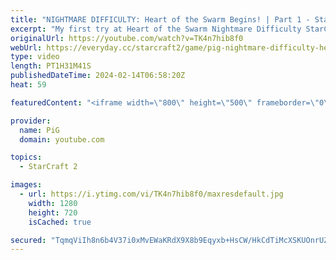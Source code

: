 ```yaml
---
title: "NIGHTMARE DIFFICULTY: Heart of the Swarm Begins! | Part 1 - StarCraft 2"
excerpt: "My first try at Heart of the Swarm Nightmare Difficulty StarCraft 2 Campaign created by Rhyme! I actually didn't like the original HotS campaign much because it was too easy and too Diablo-esque mechanics. I've been told this Nighmare Difficulty mod will change my mind though - can't wait!  Here's a"
originalUrl: https://youtube.com/watch?v=TK4n7hib8f0
webUrl: https://everyday.cc/starcraft2/game/pig-nightmare-difficulty-heart-of-the-swarm-begins-part-1-starcraft-2/
type: video
length: PT1H31M41S
publishedDateTime: 2024-02-14T06:58:20Z
heat: 59

featuredContent: "<iframe width=\"800\" height=\"500\" frameborder=\"0\" src=\"https://www.youtube.com/embed/TK4n7hib8f0\" allow=\"accelerometer; autoplay; encrypted-media; gyroscope; picture-in-picture\" allowfullscreen></iframe>"

provider:
  name: PiG
  domain: youtube.com

topics:
  - StarCraft 2

images:
  - url: https://i.ytimg.com/vi/TK4n7hib8f0/maxresdefault.jpg
    width: 1280
    height: 720
    isCached: true

secured: "TqmqViIh8n6b4V37i0xMvEWaKRdX9X8b9Eqyxb+HsCW/HkCdTiMcXSKUOnrUZXXmg1iHNdH8IpJD9VmKXlx+WzMk7UNRvRp8G1hsAOQYz4lbc/vOClpsQpBjplaCIvTPw9mHO7jYls4HBWxHvgWdfplxogUmzLFcBPdrJvWU/+Ro3cOxTca00JRgLrMM1c0pztKJDC0JSTN60lqAgmVdGRR5WK3lhm4sl7Yk3adWFudVnjsKANTqZArg7tVBUzqXZSLOnFA6aqmNH8Efz2JEUpysAhArucUQ51m0d7MhoDWykmq230h8oRhKV9VDb0vC7+FuhYcI0sJji4ke2RKKKgoxZL9+bm+jlDmgGd4RmB4jJNXBdAPIEFZbI5PSzGcSv6Mx+W+1A/2cly9vLcOd/JXCqjMBeueaAYykSuq6vvk=;tKvbzsZayfB6gzc10unjxg=="
---
```


